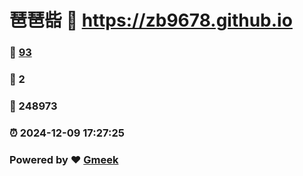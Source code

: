 # 琶琶啙 :link: https://zb9678.github.io 
### :page_facing_up: [93](https://zb9678.github.io/tag.html) 
### :speech_balloon: 2 
### :hibiscus: 248973 
### :alarm_clock: 2024-12-09 17:27:25 
### Powered by :heart: [Gmeek](https://github.com/Meekdai/Gmeek)
